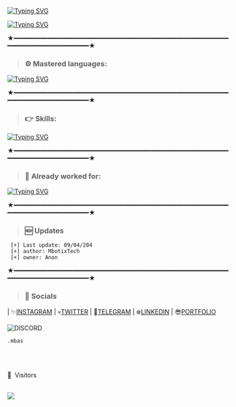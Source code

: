
[![Typing SVG](https://readme-typing-svg.demolab.com?font=Unbounded&weight=700&size=30&duration=5000&pause=1000&color=33F741&background=1E42FF00&center=true&width=435&lines=MbotixTech)](https://git.io/typing-svg)

[![Typing SVG](https://readme-typing-svg.demolab.com?font=Unbounded&weight=700&pause=1000&color=1D6CF7&background=1E42FF00&center=true&width=435&lines=GITHUB.COM%2FMbotixTech)](https://git.io/typing-svg)

★━━━━━━━━━━━━━━━━━━━━━━━━━━━━━━━━━━━━━━━━━━━━━━━━━━━━━━━━━━━━━━━━━━━━━━━━━━━━━━━━★


> ### ⚙️ Mastered languages: 
[![Typing SVG](https://readme-typing-svg.herokuapp.com?color=F7007A&duration=400&lines=js,;python,;php,;html-css,;java,;perl,;elixir,;eris,;go,;react.js,;z-sharp;batched,;vue.js,;sqlite3,;sql,;ruby;.net;shell)](https://git.io/typing-svg)

★━━━━━━━━━━━━━━━━━━━━━━━━━━━━━━━━━━━━━━━━━━━━━━━━━━━━━━━━━━━━━━━━━━━━━━━━━━━━━━━━★


> ### 👉 Skills: 
[![Typing SVG](https://readme-typing-svg.herokuapp.com?color=6b34eb&duration=4000&lines=Front+End;Back+End;Full+Stack+Developer;Sys+Admin)](https://git.io/typing-svg)

★━━━━━━━━━━━━━━━━━━━━━━━━━━━━━━━━━━━━━━━━━━━━━━━━━━━━━━━━━━━━━━━━━━━━━━━━━━━━━━━━★

> ### 👋 Already worked for: 
[![Typing SVG](https://readme-typing-svg.herokuapp.com?color=ebae34&duration=50&lines=FunBot;ChillRadio;Strip;Amazon;Microsoft;Discord;Nox;VSC;Opera;Logitech;Axe;Apple;Nike;EEB;Spotify;Engine;Bluestack;Brawlstars;Critical+ops;Lacoste;Intel;Google;W3;Roblox;SublimeText;Telegram;Instagram;Spotify;deuxdollars;5$;mirlou;soundcloud;netflix;eris;Instagram;Twitter;TikTok;Nvidia;core;linux;wallpaper+engine;france+net+secu)](https://git.io/typing-svg)

★━━━━━━━━━━━━━━━━━━━━━━━━━━━━━━━━━━━━━━━━━━━━━━━━━━━━━━━━━━━━━━━━━━━━━━━━━━━━━━━━★

> ### 🆕 Updates 
 
```PY 
 [+] Last update: 09/04/204
 [+] author: MbotixTech
 [+] owner: Anon 
 ```
 
 ★━━━━━━━━━━━━━━━━━━━━━━━━━━━━━━━━━━━━━━━━━━━━━━━━━━━━━━━━━━━━━━━━━━━━━━━━━━━━━━━━★
 
 > ### 🎈 Socials 
 
 | ✨[INSTAGRAM](https://www.instagram.com/ahuulat/) | 💀[TWITTER](https://twitter.com/gabriel_azazil) | 🌟[TELEGRAM](https://t.me/xiaogarpu) | ❄️[LINKEDIN](https://www.linkedin.com/in/mbotix-tech-792a242b9/) | 😎[PORTFOLIO](https://mbotixtech.vercel.app/)
 
 ![DISCORD](https://discord.c99.nl/widget/theme-2/1003618812836446281.png)
 <br>
 ```PY
 .mbas
 ```

 <br><br>
<p>👀 &nbsp;Visitors</p>
 <br>
<img align="left" src="https://profile-counter.glitch.me/mbotixtec/count.svg" />

